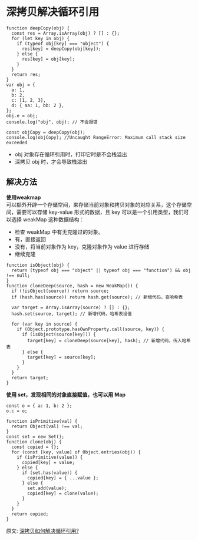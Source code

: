 # 深拷贝解决循环引用
``` 
function deepCopy(obj) {
  const res = Array.isArray(obj) ? [] : {};
  for (let key in obj) {
    if (typeof obj[key] === "object") {
      res[key] = deepCopy(obj[key]);
    } else {
      res[key] = obj[key];
    }
  }
  return res;
}
var obj = {
  a: 1,
  b: 2,
  c: [1, 2, 3],
  d: { aa: 1, bb: 2 },
};
obj.e = obj;
console.log("obj", obj); // 不会报错

const objCopy = deepCopy(obj);
console.log(objCopy); //Uncaught RangeError: Maximum call stack size exceeded
```
- obj 对象存在循环引用时，打印它时是不会栈溢出
- 深拷贝 obj 时，才会导致栈溢出
## 解决方法
**使用weakmap**  
可以额外开辟一个存储空间，来存储当前对象和拷贝对象的对应关系，这个存储空间，需要可以存储 key-value 形式的数据，且 key 可以是一个引用类型，我们可以选择 weakMap 这种数据结构：  
- 检查 weakMap 中有无克隆过的对象。
- 有，直接返回
- 没有，将当前对象作为 key，克隆对象作为 value 进行存储
- 继续克隆
``` 
function isObject(obj) {
  return (typeof obj === "object" || typeof obj === "function") && obj !== null;
}
function cloneDeep(source, hash = new WeakMap()) {
  if (!isObject(source)) return source;
  if (hash.has(source)) return hash.get(source); // 新增代码，查哈希表

  var target = Array.isArray(source) ? [] : {};
  hash.set(source, target); // 新增代码，哈希表设值

  for (var key in source) {
    if (Object.prototype.hasOwnProperty.call(source, key)) {
      if (isObject(source[key])) {
        target[key] = cloneDeep(source[key], hash); // 新增代码，传入哈希表
      } else {
        target[key] = source[key];
      }
    }
  }
  return target;
}
```
**使用 set，发现相同的对象直接赋值，也可以用 Map**  
``` 
const o = { a: 1, b: 2 };
o.c = o;

function isPrimitive(val) {
  return Object(val) !== val;
}
const set = new Set();
function clone(obj) {
  const copied = {};
  for (const [key, value] of Object.entries(obj)) {
    if (isPrimitive(value)) {
      copied[key] = value;
    } else {
      if (set.has(value)) {
        copied[key] = { ...value };
      } else {
        set.add(value);
        copied[key] = clone(value);
      }
    }
  }
  return copied;
}
```

原文: 
[深拷贝如何解决循环引用?](https://juejin.cn/post/7007702027564220423?utm_source=gold_browser_extension)
